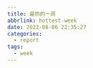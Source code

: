 ```yaml
---
title: 最热的一周
abbrlink: hottest-week
date: 2022-08-06 22:35:27
categories:
  - report
tags:
  - week
---
```

